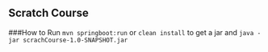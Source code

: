 ## Scratch Course
###How to Run
`mvn springboot:run`
or `clean install` to get a jar
and
`java -jar scrachCourse-1.0-SNAPSHOT.jar`